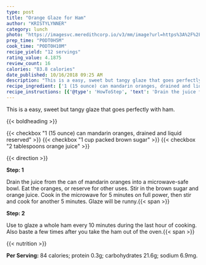 ```yaml
---
type: post
title: "Orange Glaze for Ham"
author: "KRISTYLYNNER"
category: lunch
photo: "https://imagesvc.meredithcorp.io/v3/mm/image?url=https%3A%2F%2Fimages.media-allrecipes.com%2Fuserphotos%2F1119119.jpg"
prep_time: "P0DT0H5M"
cook_time: "P0DT0H10M"
recipe_yield: "12 servings"
rating_value: 4.1875
review_count: 16
calories: "83.8 calories"
date_published: 10/16/2018 09:25 AM
description: "This is a easy, sweet but tangy glaze that goes perfectly with ham."
recipe_ingredient: ['1 (15 ounce) can mandarin oranges, drained and liquid reserved', '1 cup packed brown sugar', '2 tablespoons orange juice']
recipe_instructions: [{'@type': 'HowToStep', 'text': 'Drain the juice from the can of mandarin oranges into a microwave-safe bowl. Eat the oranges, or reserve for other uses. Stir in the brown sugar and orange juice. Cook in the microwave for 5 minutes on full power, then stir and cook for another 5 minutes. Glaze will be runny.\n'}, {'@type': 'HowToStep', 'text': 'Use to glaze a whole ham every 10 minutes during the last hour of cooking. Also baste a few times after you take the ham out of the oven.\n'}]
---
```


This is a easy, sweet but tangy glaze that goes perfectly with ham. 

{{< boldheading >}}

{{< checkbox "1 (15 ounce) can mandarin oranges, drained and liquid reserved" >}}
{{< checkbox "1 cup packed brown sugar" >}}
{{< checkbox "2 tablespoons orange juice" >}}


{{< direction >}}

**Step: 1**

Drain the juice from the can of mandarin oranges into a microwave-safe bowl. Eat the oranges, or reserve for other uses. Stir in the brown sugar and orange juice. Cook in the microwave for 5 minutes on full power, then stir and cook for another 5 minutes. Glaze will be runny.{{< span >}}

**Step: 2**

Use to glaze a whole ham every 10 minutes during the last hour of cooking. Also baste a few times after you take the ham out of the oven.{{< span >}}

{{< nutrition >}}

**Per Serving:** 84 calories; protein 0.3g; carbohydrates 21.6g; sodium 6.9mg.